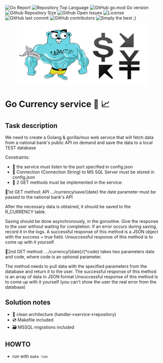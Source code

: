 ![Go Report](https://goreportcard.com/badge/github.com/mauer9/go-currency)
![Repository Top Language](https://img.shields.io/github/languages/top/mauer9/go-currency)
![GitHub go.mod Go version](https://img.shields.io/github/go-mod/go-version/mauer9/go-currency)
![Github Repository Size](https://img.shields.io/github/repo-size/mauer9/go-currency)
![Github Open Issues](https://img.shields.io/github/issues/mauer9/go-currency)
![License](https://img.shields.io/badge/license-MIT-green)
![GitHub last commit](https://img.shields.io/github/last-commit/mauer9/go-currency)
![GitHub contributors](https://img.shields.io/github/contributors/mauer9/go-currency)
![Simply the best ;)](https://img.shields.io/badge/simply-the%20best%20%3B%29-orange)


<p align="center">
<img align="center" height="200px" src="./images/bg.png">
</p>

# Go Currency service :money_with_wings: 📈

## Task description

We need to create a Golang & gorilla/mux web service that will fetch data from a national bank's public API on demand and save the data to a local TEST database

Constraints:

- 🚧 the service must listen to the port specified in config.json
- 🚧 Connection (Connection String) to MS SQL Server must be stored in config.json
- 🚧 2 GET methods must be implemented in the service:

🚨1st GET method: API .../currency/save/{date}
the date parameter must be passed to the national bank's API

After the necessary data is obtained, it should be saved to the R_CURRENCY table.

Saving should be done asynchronously, in the goroutine. Give the response to the user without waiting for completion. If an error occurs during saving, record it in the logs.
A successful response of this method is a JSON object with the success = true field.
Unsuccessful response of this method is to come up with it yourself.

🚨2nd GET method: .../currency/{date}/{*code} takes two parameters date and code, where code is an optional parameter.

The method needs to pull data with the specified parameters from the database and return it to the user.
The successful response of this method is an array of data in JSON format
Unsuccessful response of this method is to come up with it yourself (you can't show the user the real error from the database)

## Solution notes

- :trident: clean architecture (handler->service->repository)
- :cd: Makefile included
- :card_file_box: MSSQL migrations included

## HOWTO

- run with `make run`
